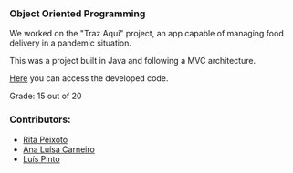 ### Object Oriented Programming

We worked on the "Traz Aqui" project, an app capable of managing food delivery in a pandemic situation.

This was a project built in Java and following a MVC architecture. 

[Here](https://github.com/rita-peixoto/uminho-lei/tree/main/2YEAR/2nd/POO/TrazAqui/src/TrazAqui) you can access the developed code.


Grade: 15 out of 20

### Contributors:
- [Rita Peixoto](https://github.com/rita-peixoto)
- [Ana Luísa Carneiro](https://github.com/Analucar)
- [Luís Pinto](https://github.com/L-Pinto)

